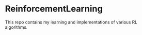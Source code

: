 # ReinforcementLearning
This repo contains my learning and implementations of various RL algorithms.

